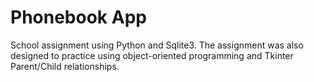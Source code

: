 # Phonebook App

School assignment using Python and Sqlite3.  The assignment was also designed to practice using object-oriented programming and Tkinter Parent/Child relationships.
